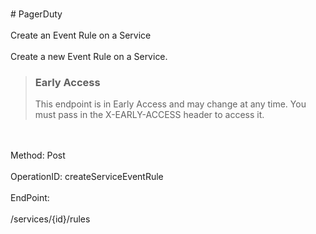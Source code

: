 <br>#     PagerDuty</br>
<br>Create an Event Rule on a Service</br>
<br>Create a new Event Rule on a Service.


> ### Early Access
> This endpoint is in Early Access and may change at any time. You must pass in the X-EARLY-ACCESS header to access it.
</br>
<br>Method: Post</br>
<br>OperationID: createServiceEventRule</br>
<br>EndPoint:</br>
<br>/services/{id}/rules</br>
